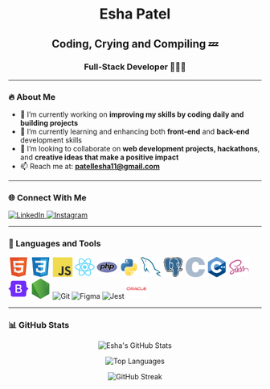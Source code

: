 <h1 align="center">Esha Patel </h1>
<h2 align="center">Coding, Crying and Compiling 💤
<h3 align="center">Full-Stack Developer 👩🏻‍💻</h3>

---

### 🔥 About Me

- 🔭 I’m currently working on **improving my skills by coding daily and building projects**
- 🌱 I’m currently learning and enhancing both **front-end** and **back-end** development skills
- 👯 I’m looking to collaborate on **web development projects, hackathons**, and **creative ideas that make a positive impact**
- 📫 Reach me at: **patellesha11@gmail.com**

---

### 🌐 Connect With Me

<p align="left">
  <a href="https://www.linkedin.com/in/esha-patel-9463ab317" target="_blank">
    <img src="https://img.shields.io/badge/LinkedIn-blue?style=for-the-badge&logo=linkedin" alt="LinkedIn"/>
  </a>
  <a href="https://instagram.com/eshha.11" target="_blank">
    <img src="https://img.shields.io/badge/Instagram-E4405F?style=for-the-badge&logo=instagram&logoColor=white" alt="Instagram"/>
  </a>
</p>

---

### 🧰 Languages and Tools

<p align="left">
  <img src="https://raw.githubusercontent.com/devicons/devicon/master/icons/html5/html5-original.svg" width="40" height="40" alt="HTML5"/>
  <img src="https://raw.githubusercontent.com/devicons/devicon/master/icons/css3/css3-original.svg" width="40" height="40" alt="CSS3"/>
  <img src="https://raw.githubusercontent.com/devicons/devicon/master/icons/javascript/javascript-original.svg" width="40" height="40" alt="JavaScript"/>
  <img src="https://raw.githubusercontent.com/devicons/devicon/master/icons/react/react-original.svg" width="40" height="40" alt="React"/>
  <img src="https://raw.githubusercontent.com/devicons/devicon/master/icons/php/php-original.svg" width="40" height="40" alt="PHP"/>
  <img src="https://raw.githubusercontent.com/devicons/devicon/master/icons/python/python-original.svg" width="40" height="40" alt="Python"/>
  <img src="https://raw.githubusercontent.com/devicons/devicon/master/icons/mysql/mysql-original.svg" width="40" height="40" alt="MySQL"/>
  <img src="https://raw.githubusercontent.com/devicons/devicon/master/icons/postgresql/postgresql-original.svg" width="40" height="40" alt="PostgreSQL"/>
  <img src="https://raw.githubusercontent.com/devicons/devicon/master/icons/c/c-original.svg" width="40" height="40" alt="C"/>
  <img src="https://raw.githubusercontent.com/devicons/devicon/master/icons/cplusplus/cplusplus-original.svg" width="40" height="40" alt="C++"/>
  <img src="https://raw.githubusercontent.com/devicons/devicon/master/icons/sass/sass-original.svg" width="40" height="40" alt="SASS"/>
  <img src="https://raw.githubusercontent.com/devicons/devicon/master/icons/bootstrap/bootstrap-plain.svg" width="40" height="40" alt="Bootstrap"/>
  <img src="https://raw.githubusercontent.com/devicons/devicon/master/icons/nodejs/nodejs-original.svg" width="40" height="40" alt="Node.js"/>
  <img src="https://www.vectorlogo.zone/logos/git-scm/git-scm-icon.svg" width="40" height="40" alt="Git"/>
  <img src="https://www.vectorlogo.zone/logos/figma/figma-icon.svg" width="40" height="40" alt="Figma"/>
  <img src="https://www.vectorlogo.zone/logos/jestjsio/jestjsio-icon.svg" width="40" height="40" alt="Jest"/>
  <img src="https://raw.githubusercontent.com/devicons/devicon/master/icons/oracle/oracle-original.svg" width="40" height="40" alt="Oracle"/>
</p>

---

### 📊 GitHub Stats

<p align="center">
  <img src="https://github-readme-stats.vercel.app/api?username=eshhaa11&show_icons=true&theme=tokyonight&locale=en" alt="Esha's GitHub Stats" />
</p>
<p align="center">
  <img src="https://github-readme-stats.vercel.app/api/top-langs/?username=eshhaa11&layout=compact&theme=tokyonight" alt="Top Languages" />
</p>
<p align="center">
  <img src="https://github-readme-streak-stats.herokuapp.com/?user=eshhaa11&theme=tokyonight" alt="GitHub Streak" />
</p>
